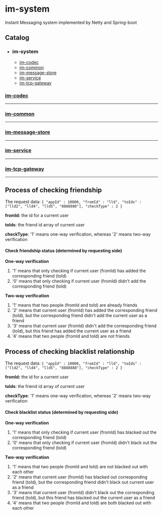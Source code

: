 im-system
===========================
Instant Messaging system implemented by Netty and Spring-boot

## Catalog
* ### im-system
    * [im-codec](#im-codec)
    * [im-common](#im-common)
    * [im-message-store](#im-message-store)
    * [im-service](#im-service)
    * [im-tcp-gateway](#im-tcp-gateway)

### [im-codec](./im-codec)
---

### [im-common](./im-common)
***

### [im-message-store](./im-message-store)
***

### [im-service](./im-service)
***

### [im-tcp-gateway](./im-tcp-gateway)
***

## Process of checking friendship
The request data: 
`{
     "appId" : 10000,
     "fromId" : "lld",
     "toIds" : ["lld2", "lld4", "lld5", "8888888"],
     "checkType" : 2
 }`
 
 **fromId:** the id for a current user 
 
 **toIds**: the friend id array of current user
 
 **checkType**: '1' means one-way verification, whereas '2' means two-way verification
 
#### Check friendship status (determined by requesting side)
**One-way verification**
1. '1' means that only checking if current user (fromId) has added the corresponding friend (toId)
2. '0' means that only checking if current user (fromId) didn't add the corresponding friend (toId)

**Two-way verification**
1. '1' means that two people (fromId and toId) are already friends
2. '2' means that current user (fromId) has added the corresponding friend (toId), but the corresponding friend didn't add the current user as a friend
3. '3' means that current user (fromId) didn't add the corresponding friend (toId), but this friend has added the current user as a friend
4. '4' means that two people (fromId and toId) are not friends

## Process of checking blacklist relationship
The request data: 
`{
     "appId" : 10000,
     "fromId" : "lld",
     "toIds" : ["lld2", "lld4", "lld5", "8888888"],
     "checkType" : 2
 }`
 
 **fromId:** the id for a current user 
 
 **toIds**: the friend id array of current user
 
 **checkType**: '1' means one-way verification, whereas '2' means two-way verification
 
#### Check blacklist status (determined by requesting side)
**One-way verification**
1. '1' means that only checking if current user (fromId) has blacked out the corresponding friend (toId)
2. '0' means that only checking if current user (fromId) didn't black out the corresponding friend (toId)

**Two-way verification**
1. '1' means that two people (fromId and toId) are not blacked out with each other
2. '2' means that current user (fromId) has blacked out corresponding friend (toId), but the corresponding friend didn't black out current user as a friend
3. '3' means that current user (fromId) didn't black out the corresponding friend (toId), but this friend has blacked out the current user as a friend
4. '4' means that two people (fromId and toId) are both blacked out with each other
